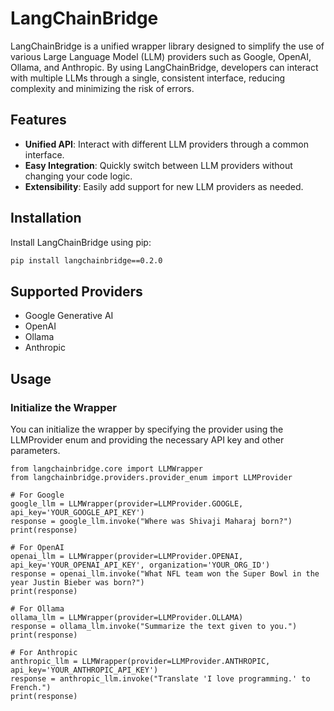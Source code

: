 # LangChainBridge

LangChainBridge is a unified wrapper library designed to simplify the use of various Large Language Model (LLM) providers such as Google, OpenAI, Ollama, and Anthropic. By using LangChainBridge, developers can interact with multiple LLMs through a single, consistent interface, reducing complexity and minimizing the risk of errors.

## Features

- **Unified API**: Interact with different LLM providers through a common interface.
- **Easy Integration**: Quickly switch between LLM providers without changing your code logic.
- **Extensibility**: Easily add support for new LLM providers as needed.

## Installation

Install LangChainBridge using pip:

```sh
pip install langchainbridge==0.2.0

```
## Supported Providers
- Google Generative AI
- OpenAI
- Ollama
- Anthropic

## Usage
### Initialize the Wrapper
You can initialize the wrapper by specifying the provider using the LLMProvider enum and providing the necessary API key and other parameters.

```shell
from langchainbridge.core import LLMWrapper
from langchainbridge.providers.provider_enum import LLMProvider

# For Google
google_llm = LLMWrapper(provider=LLMProvider.GOOGLE, api_key='YOUR_GOOGLE_API_KEY')
response = google_llm.invoke("Where was Shivaji Maharaj born?")
print(response)

# For OpenAI
openai_llm = LLMWrapper(provider=LLMProvider.OPENAI, api_key='YOUR_OPENAI_API_KEY', organization='YOUR_ORG_ID')
response = openai_llm.invoke("What NFL team won the Super Bowl in the year Justin Bieber was born?")
print(response)

# For Ollama
ollama_llm = LLMWrapper(provider=LLMProvider.OLLAMA)
response = ollama_llm.invoke("Summarize the text given to you.")
print(response)

# For Anthropic
anthropic_llm = LLMWrapper(provider=LLMProvider.ANTHROPIC, api_key='YOUR_ANTHROPIC_API_KEY')
response = anthropic_llm.invoke("Translate 'I love programming.' to French.")
print(response)

```

